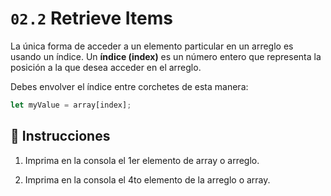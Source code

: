 # `02.2` Retrieve Items

La única forma de acceder a un elemento particular en un arreglo es usando un índice. Un **índice (index)** es un número entero que representa la posición a la que desea acceder en el arreglo.

Debes envolver el índice entre corchetes de esta manera:

```js
let myValue = array[index];
```

## 📝 Instrucciones

1. Imprima en la consola el 1er elemento de array o arreglo.

2. Imprima en la consola el 4to elemento de la arreglo o array.